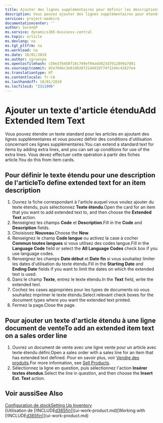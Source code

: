 ```yaml
---
title: Ajouter des lignes supplémentaires pour définir les descriptions d'article étendues | Microsoft Docs
description: Vous pouvez ajouter des lignes supplémentaires pour étendre le texte standard qui décrit un article.
services: project-madeira
documentationcenter: ''
author: SorenGP
ms.service: dynamics365-business-central
ms.topic: article
ms.devlang: na
ms.tgt_pltfrm: na
ms.workload: na
ms.date: 10/01/2019
ms.author: sgroespe
ms.openlocfilehash: c50e37b450718c749ef04add823d7012899a7d81
ms.sourcegitcommit: 02e704bc3e01d62072144919774f1244c42827e4
ms.translationtype: HT
ms.contentlocale: fr-CA
ms.lasthandoff: 10/01/2019
ms.locfileid: "2311006"
---
```

# <a name="add-extended-item-text"></a><span data-ttu-id="64bcf-103">Ajouter un texte d'article étendu</span><span class="sxs-lookup"><span data-stu-id="64bcf-103">Add Extended Item Text</span></span>
<span data-ttu-id="64bcf-104">Vous pouvez étendre un texte standard pour les articles en ajoutant des lignes supplémentaires et vous pouvez définir des conditions d'utilisation concernant ces lignes supplémentaires.</span><span class="sxs-lookup"><span data-stu-id="64bcf-104">You can extend a standard text for items by adding extra lines, and you can set up conditions for use of the extra lines.</span></span> <span data-ttu-id="64bcf-105">Vous devez effectuer cette opération à partir des fiches article.</span><span class="sxs-lookup"><span data-stu-id="64bcf-105">You do this from item cards.</span></span>

## <a name="to-define-extended-text-for-an-item-description"></a><span data-ttu-id="64bcf-106">Pour définir le texte étendu pour une description de l'article</span><span class="sxs-lookup"><span data-stu-id="64bcf-106">To define extended text for an item description</span></span>
1. <span data-ttu-id="64bcf-107">Ouvrez la fiche correspondant à l'article auquel vous voulez ajouter du texte étendu, puis sélectionnez **Texte étendu**.</span><span class="sxs-lookup"><span data-stu-id="64bcf-107">Open the card for an item that you want to add extended text to, and then choose the **Extended Text** action.</span></span>
2. <span data-ttu-id="64bcf-108">Renseignez les champs **Code** et **Description**.</span><span class="sxs-lookup"><span data-stu-id="64bcf-108">Fill in the **Code** and **Description** fields.</span></span>
3. <span data-ttu-id="64bcf-109">Choisissez **Nouveau**.</span><span class="sxs-lookup"><span data-stu-id="64bcf-109">Choose the **New**.</span></span>
4. <span data-ttu-id="64bcf-110">Renseignez le champ **Code langue** ou activez la case à cocher **Commun toutes langues** si vous utilisez des codes langue.</span><span class="sxs-lookup"><span data-stu-id="64bcf-110">Fill in the **Language Code** field or select the **All Language Codes** check box if you use language codes.</span></span>
5. <span data-ttu-id="64bcf-111">Renseignez les champs **Date début** et **Date fin** si vous souhaitez limiter les dates d'utilisation du texte étendu.</span><span class="sxs-lookup"><span data-stu-id="64bcf-111">Fill in the **Starting Date** and **Ending Date** fields if you want to limit the dates on which the extended text is used.</span></span>
6. <span data-ttu-id="64bcf-112">Dans le champ **Texte**, entrez le texte étendu.</span><span class="sxs-lookup"><span data-stu-id="64bcf-112">In the **Text** field, write the extended text.</span></span>
7. <span data-ttu-id="64bcf-113">Cochez les cases appropriées pour les types de documents où vous souhaitez imprimer le texte étendu.</span><span class="sxs-lookup"><span data-stu-id="64bcf-113">Select relevant check boxes for the document types where you want the extended text printed.</span></span>
8. <span data-ttu-id="64bcf-114">Fermez la page.</span><span class="sxs-lookup"><span data-stu-id="64bcf-114">Close the page.</span></span>

## <a name="to-add-an-extended-item-text-on-a-sales-order-line"></a><span data-ttu-id="64bcf-115">Pour ajouter un texte d'article étendu à une ligne document de vente</span><span class="sxs-lookup"><span data-stu-id="64bcf-115">To add an extended item text on a sales order line</span></span>
1. <span data-ttu-id="64bcf-116">Ouvrez un document de vente avec une ligne vente pour un article avec texte étendu défini.</span><span class="sxs-lookup"><span data-stu-id="64bcf-116">Open a sales order with a sales line for an item that has extended text defined.</span></span> <span data-ttu-id="64bcf-117">Pour en savoir plus, voir [Vendre des produits](sales-how-sell-products.md).</span><span class="sxs-lookup"><span data-stu-id="64bcf-117">For more information, see [Sell Products](sales-how-sell-products.md).</span></span>
2. <span data-ttu-id="64bcf-118">Sélectionnez la ligne en question, puis sélectionnez l'action **Insérer textes étendus**.</span><span class="sxs-lookup"><span data-stu-id="64bcf-118">Select the line in question, and then choose the **Insert Ext. Text** action.</span></span>

## <a name="see-also"></a><span data-ttu-id="64bcf-119">Voir aussi</span><span class="sxs-lookup"><span data-stu-id="64bcf-119">See Also</span></span>
[<span data-ttu-id="64bcf-120">Configuration de stock</span><span class="sxs-lookup"><span data-stu-id="64bcf-120">Setting Up Inventory</span></span>](inventory-setup-inventory.md)  
<span data-ttu-id="64bcf-121">[Utilisation de [!INCLUDE[d365fin](includes/d365fin_md.md)]](ui-work-product.md)</span><span class="sxs-lookup"><span data-stu-id="64bcf-121">[Working with [!INCLUDE[d365fin](includes/d365fin_md.md)]](ui-work-product.md)</span></span>
